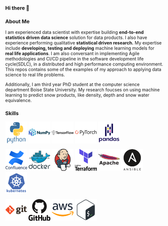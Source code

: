 ### Hi there 👋

### About Me

I am experienced data scientist with expertise building **end-to-end statistics driven data science** solution for data products. I also have experience performing qualitative **statistical driven research.** My expertise include **developing, testing and deploying** machine learning models for **real life applications**. I am also conversant in implementing Agile methodologies and CI/CD pipeline in the software development life cycle(SDLC),  in a distributed and high performance computing environment. This repos contains some of the examples of my approach to applying data science to real life problems.

Additionally, I am third year PhD student at the computer science department Boise State University. My research foucses on using machine learning to predict snow products, like density, depth and snow water equivalence. 

### Skills
<img src="https://github.com/devicons/devicon/blob/master/icons/python/python-original-wordmark.svg"  alt="Python Logo" width="70px" height="70px" /> <img src="https://github.com/devicons/devicon/blob/master/icons/numpy/numpy-original-wordmark.svg"  alt="Numpy Logo" width="70px" height="70px" /> <img src="https://github.com/devicons/devicon/blob/master/icons/tensorflow/tensorflow-line-wordmark.svg"  alt="Tensorflow Logo" width="70px" height="70px" /> <img src="https://github.com/devicons/devicon/blob/master/icons/pytorch/pytorch-original-wordmark.svg"  alt="Tensorflow Logo" width="70px" height="70px" /> <img src="https://github.com/devicons/devicon/blob/master/icons/pandas/pandas-original-wordmark.svg"  alt="Pandas Logo" width="70px" height="70px" /> 

<img src="https://github.com/devicons/devicon/blob/master/icons/confluence/confluence-original-wordmark.svg"  alt="Confluence Logo" width="70px" height="70px" />  <img src="https://github.com/devicons/devicon/blob/master/icons/docker/docker-original-wordmark.svg"  alt="Docker Logo" width="70px" height="70px" />
<img src="https://github.com/devicons/devicon/blob/master/icons/jenkins/jenkins-original.svg"  alt="Jenkins Logo" width="70px" height="70px" />
<img src="https://github.com/devicons/devicon/blob/master/icons/terraform/terraform-original-wordmark.svg"  alt="Terraform Logo" width="70px" height="70px" /> <img src="https://github.com/devicons/devicon/blob/master/icons/apache/apache-original-wordmark.svg"  alt="Apache Logo" width="70px" height="70px" /> <img src="https://github.com/devicons/devicon/blob/master/icons/ansible/ansible-original-wordmark.svg"  alt="Ansible Logo" width="70px" height="70px" /> <img src="https://github.com/devicons/devicon/blob/master/icons/kubernetes/kubernetes-plain-wordmark.svg"  alt="Kubernetes Logo" width="70px" height="70px" />

<img src="https://github.com/devicons/devicon/blob/master/icons/git/git-original-wordmark.svg"  alt="Git Logo" width="70px" height="70px" /> <img src="https://github.com/devicons/devicon/blob/master/icons/github/github-original-wordmark.svg"  alt="GitHub Logo" width="70px" height="70px" /> <img src="https://github.com/devicons/devicon/blob/master/icons/amazonwebservices/amazonwebservices-original-wordmark.svg"  alt="AWS Logo" width="70px" height="70px" /> <img src="https://github.com/devicons/devicon/blob/master/icons/bash/bash-original.svg"  alt="Bash Logo" width="70px" height="70px" /> 


<!--
**eviofekeze/eviofekeze** is a ✨ _special_ ✨ repository because its `README.md` (this file) appears on your GitHub profile.

Here are some ideas to get you started:

- 🔭 I’m currently working on ...
- 🌱 I’m currently learning ...
- 👯 I’m looking to collaborate on ...
- 🤔 I’m looking for help with ...
- 💬 Ask me about ...
- 📫 How to reach me: ...
- 😄 Pronouns: ...
- ⚡ Fun fact: ...
-->
